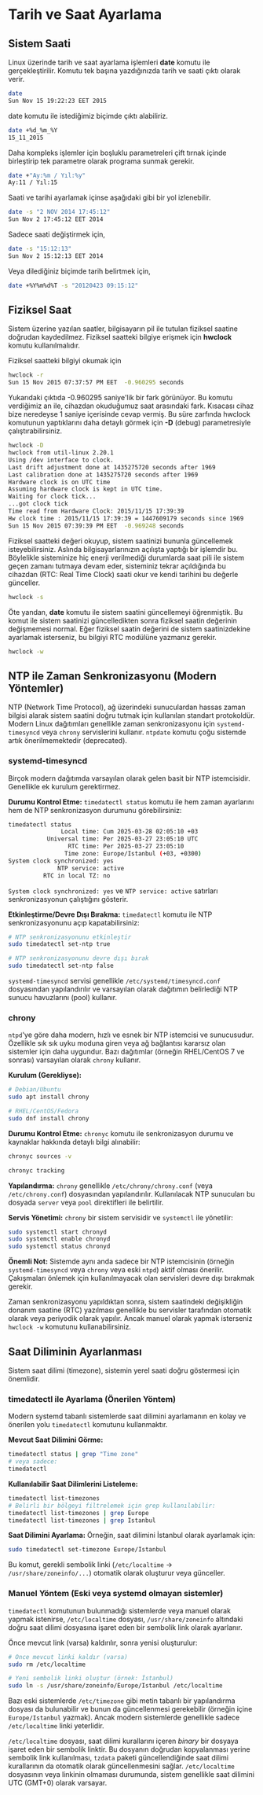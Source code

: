 # Tarih ve Saat Ayarlama

## Sistem Saati

Linux üzerinde tarih ve saat ayarlama işlemleri **date** komutu ile gerçekleştirilir. Komutu tek başına yazdığınızda tarih ve saati çıktı olarak verir.

```bash
date
Sun Nov 15 19:22:23 EET 2015
```

date komutu ile istediğimiz biçimde çıktı alabiliriz.

```bash
date +%d_%m_%Y
15_11_2015
```

Daha kompleks işlemler için boşluklu parametreleri çift tırnak içinde birleştirip tek parametre olarak programa sunmak gerekir.

```bash
date +"Ay:%m / Yıl:%y"
Ay:11 / Yıl:15
```

Saati ve tarihi ayarlamak içinse aşağıdaki gibi bir yol izlenebilir.

```bash
date -s "2 NOV 2014 17:45:12"
Sun Nov 2 17:45:12 EET 2014
```

Sadece saati değiştirmek için,

```bash
date -s "15:12:13"
Sun Nov 2 15:12:13 EET 2014
```

Veya dilediğiniz biçimde tarih belirtmek için,

```bash
date +%Y%m%d%T -s "20120423 09:15:12"
```

## Fiziksel Saat

Sistem üzerine yazılan saatler, bilgisayarın pil ile tutulan fiziksel saatine doğrudan kaydedilmez. Fiziksel saatteki bilgiye erişmek için **hwclock** komutu kullanılmalıdır.

Fiziksel saatteki bilgiyi okumak için

```bash
hwclock -r
Sun 15 Nov 2015 07:37:57 PM EET  -0.960295 seconds
```

Yukarıdaki çıktıda -0.960295 saniye'lik bir fark görünüyor. Bu komutu verdiğimiz an ile, cihazdan okuduğumuz saat arasındaki fark. Kısacası cihaz bize neredeyse 1 saniye içerisinde cevap vermiş. Bu süre zarfında hwclock komutunun yaptıklarını daha detaylı görmek için **-D** (debug) parametresiyle çalıştırabilirsiniz.

```bash
hwclock -D
hwclock from util-linux 2.20.1
Using /dev interface to clock.
Last drift adjustment done at 1435275720 seconds after 1969
Last calibration done at 1435275720 seconds after 1969
Hardware clock is on UTC time
Assuming hardware clock is kept in UTC time.
Waiting for clock tick...
...got clock tick
Time read from Hardware Clock: 2015/11/15 17:39:39
Hw clock time : 2015/11/15 17:39:39 = 1447609179 seconds since 1969
Sun 15 Nov 2015 07:39:39 PM EET  -0.969248 seconds
```

Fiziksel saatteki değeri okuyup, sistem saatinizi bununla güncellemek isteyebilirsiniz. Aslında bilgisayarlarınızın açılışta yaptığı bir işlemdir bu. Böylelikle sisteminize hiç enerji verilmediği durumlarda saat pili ile sistem geçen zamanı tutmaya devam eder, sisteminiz tekrar açıldığında bu cihazdan (RTC: Real Time Clock) saati okur ve kendi tarihini bu değerle günceller.

```bash
hwclock -s
```

Öte yandan, **date** komutu ile sistem saatini güncellemeyi öğrenmiştik. Bu komut ile sistem saatinizi güncelledikten sonra fiziksel saatin değerinin değişmemesi normal. Eğer fiziksel saatin değerini de sistem saatinizdekine ayarlamak isterseniz, bu bilgiyi RTC modülüne yazmanız gerekir.

```bash
hwclock -w
```

## NTP ile Zaman Senkronizasyonu (Modern Yöntemler)

NTP (Network Time Protocol), ağ üzerindeki sunuculardan hassas zaman bilgisi alarak sistem saatini doğru tutmak için kullanılan standart protokoldür. Modern Linux dağıtımları genellikle zaman senkronizasyonu için `systemd-timesyncd` veya `chrony` servislerini kullanır. `ntpdate` komutu çoğu sistemde artık önerilmemektedir (deprecated).

### systemd-timesyncd

Birçok modern dağıtımda varsayılan olarak gelen basit bir NTP istemcisidir. Genellikle ek kurulum gerektirmez.

**Durumu Kontrol Etme:**
`timedatectl status` komutu ile hem zaman ayarlarını hem de NTP senkronizasyon durumunu görebilirsiniz:
```bash
timedatectl status
               Local time: Cum 2025-03-28 02:05:10 +03
           Universal time: Per 2025-03-27 23:05:10 UTC
                 RTC time: Per 2025-03-27 23:05:10
                Time zone: Europe/Istanbul (+03, +0300)
System clock synchronized: yes
              NTP service: active
          RTC in local TZ: no 
```
`System clock synchronized: yes` ve `NTP service: active` satırları senkronizasyonun çalıştığını gösterir.

**Etkinleştirme/Devre Dışı Bırakma:**
`timedatectl` komutu ile NTP senkronizasyonunu açıp kapatabilirsiniz:
```bash
# NTP senkronizasyonunu etkinleştir
sudo timedatectl set-ntp true

# NTP senkronizasyonunu devre dışı bırak
sudo timedatectl set-ntp false 
```
`systemd-timesyncd` servisi genellikle `/etc/systemd/timesyncd.conf` dosyasından yapılandırılır ve varsayılan olarak dağıtımın belirlediği NTP sunucu havuzlarını (pool) kullanır.

### chrony

`ntpd`'ye göre daha modern, hızlı ve esnek bir NTP istemcisi ve sunucusudur. Özellikle sık sık uyku moduna giren veya ağ bağlantısı kararsız olan sistemler için daha uygundur. Bazı dağıtımlar (örneğin RHEL/CentOS 7 ve sonrası) varsayılan olarak `chrony` kullanır.

**Kurulum (Gerekliyse):**
```bash
# Debian/Ubuntu
sudo apt install chrony

# RHEL/CentOS/Fedora
sudo dnf install chrony 
```

**Durumu Kontrol Etme:**
`chronyc` komutu ile senkronizasyon durumu ve kaynaklar hakkında detaylı bilgi alınabilir:
```bash
chronyc sources -v
```
```bash
chronyc tracking
```

**Yapılandırma:**
`chrony` genellikle `/etc/chrony/chrony.conf` (veya `/etc/chrony.conf`) dosyasından yapılandırılır. Kullanılacak NTP sunucuları bu dosyada `server` veya `pool` direktifleri ile belirtilir.

**Servis Yönetimi:**
`chrony` bir sistem servisidir ve `systemctl` ile yönetilir:
```bash
sudo systemctl start chronyd
sudo systemctl enable chronyd
sudo systemctl status chronyd
```

**Önemli Not:** Sistemde aynı anda sadece bir NTP istemcisinin (örneğin `systemd-timesyncd` veya `chrony` veya eski `ntpd`) aktif olması önerilir. Çakışmaları önlemek için kullanılmayacak olan servisleri devre dışı bırakmak gerekir.

Zaman senkronizasyonu yapıldıktan sonra, sistem saatindeki değişikliğin donanım saatine (RTC) yazılması genellikle bu servisler tarafından otomatik olarak veya periyodik olarak yapılır. Ancak manuel olarak yapmak isterseniz `hwclock -w` komutunu kullanabilirsiniz.

## Saat Diliminin Ayarlanması

Sistem saat dilimi (timezone), sistemin yerel saati doğru göstermesi için önemlidir.

### timedatectl ile Ayarlama (Önerilen Yöntem)

Modern systemd tabanlı sistemlerde saat dilimini ayarlamanın en kolay ve önerilen yolu `timedatectl` komutunu kullanmaktır.

**Mevcut Saat Dilimini Görme:**
```bash
timedatectl status | grep "Time zone"
# veya sadece:
timedatectl
```

**Kullanılabilir Saat Dilimlerini Listeleme:**
```bash
timedatectl list-timezones
# Belirli bir bölgeyi filtrelemek için grep kullanılabilir:
timedatectl list-timezones | grep Europe
timedatectl list-timezones | grep Istanbul
```

**Saat Dilimini Ayarlama:**
Örneğin, saat dilimini İstanbul olarak ayarlamak için:
```bash
sudo timedatectl set-timezone Europe/Istanbul
```
Bu komut, gerekli sembolik linki (`/etc/localtime` -> `/usr/share/zoneinfo/...`) otomatik olarak oluşturur veya günceller.

### Manuel Yöntem (Eski veya systemd olmayan sistemler)

`timedatectl` komutunun bulunmadığı sistemlerde veya manuel olarak yapmak istenirse, `/etc/localtime` dosyası, `/usr/share/zoneinfo` altındaki doğru saat dilimi dosyasına işaret eden bir sembolik link olarak ayarlanır.

Önce mevcut link (varsa) kaldırılır, sonra yenisi oluşturulur:
```bash
# Önce mevcut linki kaldır (varsa)
sudo rm /etc/localtime

# Yeni sembolik linki oluştur (örnek: İstanbul)
sudo ln -s /usr/share/zoneinfo/Europe/Istanbul /etc/localtime 
```
Bazı eski sistemlerde `/etc/timezone` gibi metin tabanlı bir yapılandırma dosyası da bulunabilir ve bunun da güncellenmesi gerekebilir (örneğin içine `Europe/Istanbul` yazmak). Ancak modern sistemlerde genellikle sadece `/etc/localtime` linki yeterlidir.

`/etc/localtime` dosyası, saat dilimi kurallarını içeren _binary_ bir dosyaya işaret eden bir sembolik linktir. Bu dosyanın doğrudan kopyalanması yerine sembolik link kullanılması, `tzdata` paketi güncellendiğinde saat dilimi kurallarının da otomatik olarak güncellenmesini sağlar. `/etc/localtime` dosyasının veya linkinin olmaması durumunda, sistem genellikle saat dilimini UTC (GMT+0) olarak varsayar.
